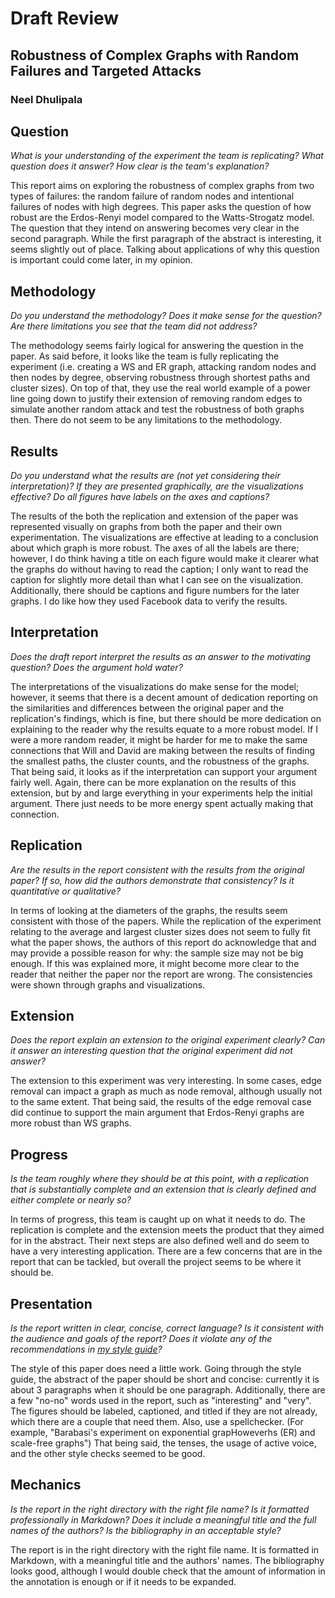 # Draft Review
## Robustness of Complex Graphs with Random Failures and Targeted Attacks

### Neel Dhulipala

## Question

*What is your understanding of the experiment the team is replicating?  What question does it answer?  How clear is the team's explanation?*

This report aims on exploring the robustness of complex graphs from two types of
 failures: the random failure of random nodes and intentional failures of nodes
 with high degrees. This paper asks the question of how robust are the Erdos-Renyi
 model compared to the Watts-Strogatz model. The question that they intend on
 answering becomes very clear in the second paragraph. While the first paragraph
 of the abstract is interesting, it seems slightly out of place. Talking about
 applications of why this question is important could come later, in my opinion.

## Methodology

*Do you understand the methodology?  Does it make sense for the question?  Are there limitations you see that the team did not address?*

The methodology seems fairly logical for answering the question in the paper. As
  said before, it looks like the team is fully replicating the experiment (i.e. creating a WS and
  ER graph, attacking random nodes and then nodes by degree, observing robustness through shortest paths
  and cluster sizes). On top of that, they use the real world example of a power line
  going down to justify their extension of removing random edges to simulate another random attack
  and test the robustness of both graphs then. There do not seem to be any limitations to the methodology.

## Results

*Do you understand what the results are (not yet considering their interpretation)?  If they are presented graphically, are the visualizations effective?  Do all figures have labels on the axes and captions?*

The results of the both the replication and extension of the paper was represented visually on graphs
  from both the paper and their own experimentation. The visualizations are effective at
  leading to a conclusion about which graph is more robust. The axes of all the labels are there; however,
  I do think having a title on each figure would make it clearer what the graphs do without having to read
  the caption; I only want to read the caption for slightly more detail than what I can see on the visualization.
  Additionally, there should be captions and figure numbers for the later graphs.
  I do like how they used Facebook data to verify the results.

## Interpretation

*Does the draft report interpret the results as an answer to the motivating question?  Does the argument hold water?*

The interpretations of the visualizations do make sense for the model; however,
  it seems that there is a decent amount of dedication reporting on the similarities and differences
  between the original paper and the replication's findings, which is fine, but there should be more
  dedication on explaining to the reader why the results equate to a more robust model. If I were a
  more random reader, it might be harder for me to make the same connections that Will and David are making between the results of finding the smallest paths, the cluster counts, and the robustness of
  the graphs. That being said, it looks as if the interpretation can support your argument fairly well. Again,
  there can be more explanation on the results of this extension, but by and large everything in your experiments
  help the initial argument. There just needs to be more energy spent actually making that connection.

## Replication

*Are the results in the report consistent with the results from the original paper?  If so, how did the authors demonstrate that consistency?  Is it quantitative or qualitative?*

In terms of looking at the diameters of the graphs, the results seem consistent with those of the papers.
  While the replication of the experiment relating to the average and largest cluster sizes does not seem to fully
  fit what the paper shows, the authors of this report do acknowledge that and may provide a possible reason for why:
  the sample size may not be big enough. If this was explained more, it might become more clear to the reader that neither the paper
  nor the report are wrong. The consistencies were shown through graphs and visualizations.

## Extension

*Does the report explain an extension to the original experiment clearly?  Can it answer an interesting question that the original experiment did not answer?*

The extension to this experiment was very interesting. In some cases, edge removal can impact a graph as much as node removal,
  although usually not to the same extent. That being said, the results of the edge removal case did continue to support the main
  argument that Erdos-Renyi graphs are more robust than WS graphs.

## Progress

*Is the team roughly where they should be at this point, with a replication that is substantially complete and an extension that is clearly defined and either complete or nearly so?*

In terms of progress, this team is caught up on what it needs to do. The replication is complete and the extension
  meets the product that they aimed for in the abstract. Their next steps are also defined well and do seem to have
  a very interesting application. There are a few concerns that are in the report that can be tackled, but overall
  the project seems to be where it should be.

## Presentation

*Is the report written in clear, concise, correct language?  Is it consistent with the audience and goals of the report?  Does it violate any of the recommendations in [my style guide](https://sites.google.com/site/allendowney/style-guide)?*

The style of this paper does need a little work. Going through the style guide, the abstract of the paper should be short and concise:
  currently it is about 3 paragraphs when it should be one paragraph. Additionally, there are a few "no-no" words used in the report,
  such as "interesting" and "very". The figures should be labeled, captioned, and titled if they are not already, which there are a couple
  that need them. Also, use a spellchecker. (For example, "Barabasi's experiment on exponential grapHoweverhs (ER) and scale-free graphs") That being said, the tenses, the usage of active voice, and the other style checks seemed to be good.

## Mechanics

*Is the report in the right directory with the right file name?  Is it formatted professionally in Markdown?  Does it include a meaningful title and the full names of the authors?  Is the bibliography in an acceptable style?*

The report is in the right directory with the right file name. It is formatted in Markdown, with a meaningful title and the authors' names.
  The bibliography looks good, although I would double check that the amount of information in the annotation is enough or if it needs to be
  expanded.
